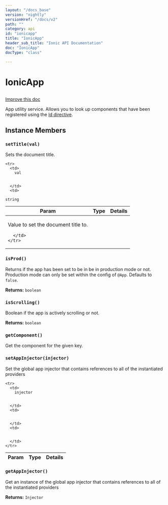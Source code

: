```yaml
---
layout: "/docs_base"
version: "nightly"
versionHref: "/docs/v2"
path: ""
category: api
id: "ionicapp"
title: "IonicApp"
header_sub_title: "Ionic API Documentation"
doc: "IonicApp"
docType: "class"

---
```










<h1 class="api-title">
<a class="anchor" name="ionic-app" href="#ionic-app"></a>

IonicApp






</h1>

<a class="improve-v2-docs" href="http://github.com/driftyco/ionic/edit/2.0//ionic/components/app/app.ts#L5">
Improve this doc
</a>






<p>App utility service.  Allows you to look up components that have been
registered using the <a href="../Id/">Id directive</a>.</p>

<!-- @usage tag -->


<!-- @property tags -->



<!-- instance methods on the class -->

<h2><a class="anchor" name="instance-members" href="#instance-members"></a>Instance Members</h2>

<div id="setTitle"></div>

<h3>
<a class="anchor" name="setTitle" href="#setTitle"></a>
<code>setTitle(val)</code>
  

</h3>

Sets the document title.


<table class="table param-table" style="margin:0;">
  <thead>
    <tr>
      <th>Param</th>
      <th>Type</th>
      <th>Details</th>
    </tr>
  </thead>
  <tbody>
    
    <tr>
      <td>
        val
        
        
      </td>
      <td>
        
  <code>string</code>
      </td>
      <td>
        <p>Value to set the document title to.</p>

        
      </td>
    </tr>
    
  </tbody>
</table>








<div id="isProd"></div>

<h3>
<a class="anchor" name="isProd" href="#isProd"></a>
<code>isProd()</code>
  

</h3>

Returns if the app has been set to be in be in production mode or not.
Production mode can only be set within the config of `@App`. Defaults
to `false`.






<div class="return-value">
<i class="icon ion-arrow-return-left"></i>
<b>Returns:</b> 
  <code>boolean</code> 

</div>




<div id="isScrolling"></div>

<h3>
<a class="anchor" name="isScrolling" href="#isScrolling"></a>
<code>isScrolling()</code>
  

</h3>

Boolean if the app is actively scrolling or not.






<div class="return-value">
<i class="icon ion-arrow-return-left"></i>
<b>Returns:</b> 
  <code>boolean</code> 

</div>




<div id="getComponent"></div>

<h3>
<a class="anchor" name="getComponent" href="#getComponent"></a>
<code>getComponent()</code>
  

</h3>

Get the component for the given key.











<div id="setAppInjector"></div>

<h3>
<a class="anchor" name="setAppInjector" href="#setAppInjector"></a>
<code>setAppInjector(injector)</code>
  

</h3>

Set the global app injector that contains references to all of the instantiated providers


<table class="table param-table" style="margin:0;">
  <thead>
    <tr>
      <th>Param</th>
      <th>Type</th>
      <th>Details</th>
    </tr>
  </thead>
  <tbody>
    
    <tr>
      <td>
        injector
        
        
      </td>
      <td>
        
  
      </td>
      <td>
        
        
      </td>
    </tr>
    
  </tbody>
</table>








<div id="getAppInjector"></div>

<h3>
<a class="anchor" name="getAppInjector" href="#getAppInjector"></a>
<code>getAppInjector()</code>
  

</h3>

Get an instance of the global app injector that contains references to all of the instantiated providers






<div class="return-value">
<i class="icon ion-arrow-return-left"></i>
<b>Returns:</b> 
  <code>Injector</code> 

</div>


<!-- related link --><!-- end content block -->


<!-- end body block -->

